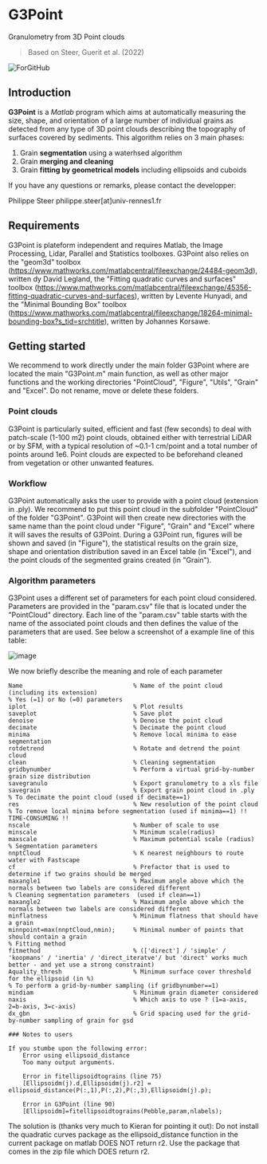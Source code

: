 # G3Point

Granulometry from 3D Point clouds
> Based on Steer, Guerit et al. (2022)

![ForGitHub](https://user-images.githubusercontent.com/17555304/159018713-7272a95e-6400-4490-83f5-868248cffbcb.gif)

## Introduction

**G3Point** is a *Matlab* program which aims at automatically measuring the size, shape, and orientation of a large number of individual grains as detected from any type of 3D point clouds describing the topography of surfaces covered by sediments. This algorithm relies on 3 main phases:
1. Grain **segmentation** using a waterhsed algorithm
2. Grain **merging and cleaning**
3. Grain **fitting by geometrical models** including ellipsoids and cuboids

If you have any questions or remarks, please contact the developper:

Philippe Steer philippe.steer[at]univ-rennes1.fr

## Requirements

G3Point is plateform independent and requires Matlab, the Image Processing, Lidar, Parallel and Statistics toolboxes. G3Point also relies on the "geom3d" toolbox (https://www.mathworks.com/matlabcentral/fileexchange/24484-geom3d), written dy David Legland, the "Fitting quadratic curves and surfaces" toolbox (https://www.mathworks.com/matlabcentral/fileexchange/45356-fitting-quadratic-curves-and-surfaces), written by Levente Hunyadi, and the "Minimal Bounding Box" toolbox (https://www.mathworks.com/matlabcentral/fileexchange/18264-minimal-bounding-box?s_tid=srchtitle), written by Johannes Korsawe.

## Getting started

We recommend to work directly under the main folder G3Point where are located the main "G3Point.m" main function, as well as other major functions and the working directories "PointCloud", "Figure", "Utils", "Grain" and "Excel". Do not rename, move or delete these folders.

### Point clouds

G3Point is particularly suited, efficient and fast (few seconds) to deal with patch-scale (1-100 m2) point clouds, obtained either with terrestrial LiDAR or by SFM, with a typical resolution of ~0.1-1 cm/point and a total number of points around 1e6. Point clouds are expected to be beforehand cleaned from vegetation or other unwanted features.

### Workflow

G3Point automatically asks the user to provide with a point cloud (extension in .ply). We recommend to put this point cloud in the subfolder "PointCloud" of the folder "G3Point". G3Point will then create new directories with the same name than the point cloud under "Figure", "Grain" and "Excel" where it will saves the results of G3Point. During a G3Point run, figures will be shown and saved (in "Figure"), the statistical results on the grain size, shape and orientation distribution saved in an Excel table (in "Excel"), and the point clouds of the segmented grains created (in "Grain").

### Algorithm parameters

G3Point uses a different set of parameters for each point cloud considered. Parameters are provided in the "param.csv" file that is located under the "PointCloud" directory. Each line of the "param.csv" table starts with the name of the associated point clouds and then defines the value of the parameters that are used. See below a screenshot of a example line of this table:

![image](https://user-images.githubusercontent.com/17555304/159018157-c9874503-9a90-47a1-aca1-7ff0b6337085.png)

We now briefly describe the meaning and role of each parameter

    Name                               % Name of the point cloud (including its extension) 
    % Yes (=1) or No (=0) parameters
    iplot                              % Plot results
    saveplot                           % Save plot
    denoise                            % Denoise the point cloud
    decimate                           % Decimate the point cloud
    minima                             % Remove local minima to ease segmentation
    rotdetrend                         % Rotate and detrend the point cloud
    clean                              % Cleaning segmentation
    gridbynumber                       % Perform a virtual grid-by-number grain size distribution
    savegranulo                        % Export granulometry to a xls file
    savegrain                          % Export grain point cloud in .ply
    % To decimate the point cloud (used if decimate==1)   
    res                                % New resolution of the point cloud
    % To remove local minima before segmentation (used if minima==1) !! TIME-CONSUMING !!
    nscale                             % Number of scale to use
    minscale                           % Minimum scale(radius)
    maxscale                           % Maximum potential scale (radius)
    % Segmentation parameters
    nnptCloud                          % K nearest neighbours to route water with Fastscape
    cf                                 % Prefactor that is used to determine if two grains should be merged
    maxangle1                          % Maximum angle above which the normals between two labels are considered different
    % Cleaning segmentation parameters  (used if clean==1)
    maxangle2                          % Maximum angle above which the normals between two labels are considered different
    minflatness                        % Minimum flatness that should have a grain
    minnpoint=max(nnptCloud,nmin);     % Minimal number of points that should contain a grain
    % Fitting method    
    fitmethod                          % (['direct'] / 'simple' / 'koopmans' / 'inertia' / 'direct_iteratve'/ but 'direct' works much better - and yet use a strong constraint)
    Aquality_thresh                    % Minimum surface cover threshold for the ellipsoid (in %)
    % To perform a grid-by-number sampling (if gridbynumber==1)    
    mindiam                            % Minimum grain diameter considered
    naxis                              % Which axis to use ? (1=a-axis, 2=b-axis, 3=c-axis)
    dx_gbn                             % Grid spacing used for the grid-by-number sampling of grain for gsd
    
    ### Notes to users
    
    If you stumbe upon the following error:
        Error using ellipsoid_distance
        Too many output arguments.

        Error in fitellipsoidtograins (line 75)
        [Ellipsoidm(j).d,Ellipsoidm(j).r2] = ellipsoid_distance(P(:,1),P(:,2),P(:,3),Ellipsoidm(j).p);

        Error in G3Point (line 90)
        [Ellipsoidm]=fitellipsoidtograins(Pebble,param,nlabels);
   
   The solution is (thanks very much to Kieran for pointing it out):
        Do not install the quadratic curves package as the ellipsoid_distance function in the current package on matlab DOES NOT return r2.
        Use the package that comes in the zip file which DOES return r2.

